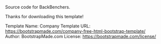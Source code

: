 Source code for BackBenchers.

Thanks for downloading this template!

Template Name: Company
Template URL: https://bootstrapmade.com/company-free-html-bootstrap-template/
Author: BootstrapMade.com
License: https://bootstrapmade.com/license/
